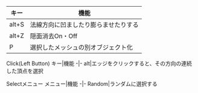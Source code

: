 キー|機能
-|-
alt+S|法線方向に凹ましたり膨らませたりする
alt+Z|隠面消去On・Off
P|選択したメッシュの別オブジェクト化

Click(Left Button)
キー|機能
-|-
alt|エッジをクリックすると、その方向の連続した頂点を選択


Selectメニュー
メニュー|機能
-|-
Random|ランダムに選択する
